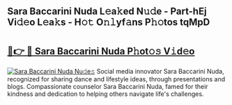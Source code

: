 ## Sara Baccarini Nuda L𝚎a𝚔ed N𝚞𝚍e - Part-hEj Vi𝚍𝚎o L𝚎a𝚔s - H𝚘𝚝 O𝚗𝚕yf𝚊ns P𝚑𝚘tos tqMpD

# <h2><a href="http://kfbta1.oniu.top/?m=Sara+Baccarini+Nuda">🔗👉 🔴 Sara Baccarini Nuda P𝚑ot𝚘𝚜 V𝚒d𝚎o</a></h2>

[![Sara Baccarini Nuda Nu𝚍e𝚜](https://i.imgur.com/0qMVB7G.gif)](http://kfbta1.oniu.top/?m=Sara+Baccarini+Nuda)
Social media innovator Sara Baccarini Nuda, recognized for sharing dance and lifestyle ideas, through presentations and blogs. Compassionate counselor Sara Baccarini Nuda, famed for their kindness and dedication to helping others navigate life's challenges.  
